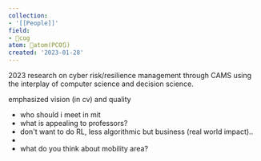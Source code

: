 ```yaml
---
collection:
- '[[People]]'
field:
- 👾cog
atom: 🧭atom(PCO🔃)
created: '2023-01-28'
---
```


2023
research on cyber risk/resilience management through CAMS using the interplay of computer science and decision science. 

emphasized vision (in cv) and quality

- who should i meet in mit
- what is appealing to professors?
- don't want to do RL, less algorithmic but business (real world impact)..
- 
- what do you think about mobility area?